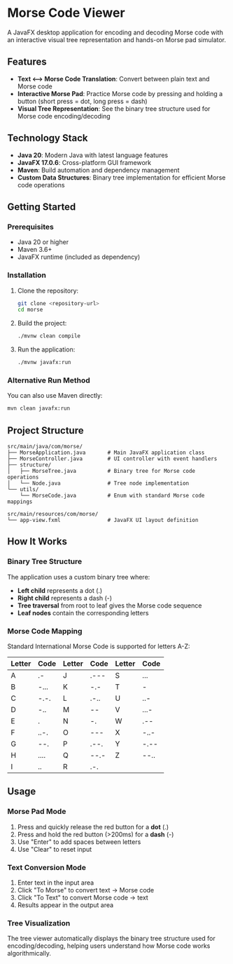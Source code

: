 # Morse Code Viewer

A JavaFX desktop application for encoding and decoding Morse code with an interactive visual tree representation and hands-on Morse pad simulator.

## Features

- **Text ⟷ Morse Code Translation**: Convert between plain text and Morse code
- **Interactive Morse Pad**: Practice Morse code by pressing and holding a button (short press = dot, long press = dash)
- **Visual Tree Representation**: See the binary tree structure used for Morse code encoding/decoding

## Technology Stack

- **Java 20**: Modern Java with latest language features
- **JavaFX 17.0.6**: Cross-platform GUI framework
- **Maven**: Build automation and dependency management
- **Custom Data Structures**: Binary tree implementation for efficient Morse code operations

## Getting Started

### Prerequisites

- Java 20 or higher
- Maven 3.6+
- JavaFX runtime (included as dependency)

### Installation

1. Clone the repository:
   ```bash
   git clone <repository-url>
   cd morse
   ```

2. Build the project:
   ```bash
   ./mvnw clean compile
   ```

3. Run the application:
   ```bash
   ./mvnw javafx:run
   ```

### Alternative Run Method

You can also use Maven directly:
```bash
mvn clean javafx:run
```

## Project Structure

```
src/main/java/com/morse/
├── MorseApplication.java       # Main JavaFX application class
├── MorseController.java        # UI controller with event handlers
├── structure/
│   ├── MorseTree.java          # Binary tree for Morse code operations
│   └── Node.java               # Tree node implementation
└── utils/
    └── MorseCode.java          # Enum with standard Morse code mappings

src/main/resources/com/morse/
└── app-view.fxml               # JavaFX UI layout definition
```

## How It Works

### Binary Tree Structure

The application uses a custom binary tree where:
- **Left child** represents a dot (.)
- **Right child** represents a dash (-)
- **Tree traversal** from root to leaf gives the Morse code sequence
- **Leaf nodes** contain the corresponding letters

### Morse Code Mapping

Standard International Morse Code is supported for letters A-Z:

| Letter | Code | Letter | Code | Letter | Code |
|--------|------|--------|------|--------|------|
| A      | .-   | J      | .--- | S      | ...  |
| B      | -... | K      | -.-  | T      | -    |
| C      | -.-. | L      | .-.. | U      | ..-  |
| D      | -..  | M      | --   | V      | ...- |
| E      | .    | N      | -.   | W      | .--  |
| F      | ..-. | O      | ---  | X      | -..- |
| G      | --.  | P      | .--. | Y      | -.-- |
| H      | .... | Q      | --.- | Z      | --.. |
| I      | ..   | R      | .-.  |        |      |

## Usage

### Morse Pad Mode
1. Press and quickly release the red button for a **dot** (.)
2. Press and hold the red button (>200ms) for a **dash** (-)
3. Use "Enter" to add spaces between letters
4. Use "Clear" to reset input

### Text Conversion Mode
1. Enter text in the input area
2. Click "To Morse" to convert text → Morse code
3. Click "To Text" to convert Morse code → text
4. Results appear in the output area

### Tree Visualization
The tree viewer automatically displays the binary tree structure used for encoding/decoding, helping users understand how Morse code works algorithmically.
